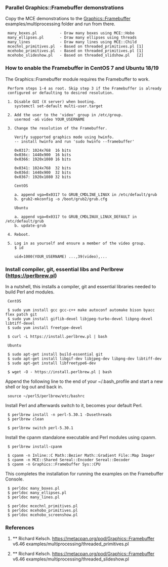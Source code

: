 
### Parallel Graphics::Framebuffer demonstrations

Copy the MCE demonstrations to the [Graphics::Framebuffer](https://metacpan.org/pod/Graphics::Framebuffer) examples/multiprocessing folder and run from there.

```
 many_boxes.pl          - Draw many boxes using MCE::Hobo
 many_ellipses.pl       - Draw many ellipses using threads
 many_lines             - Draw many lines using MCE::Child
 mcechnl_primitives.pl  - Based on threaded_primitives.pl [1]
 mcehobo_primitives.pl  - Based on threaded_primitives.pl [1]
 mcehobo_slideshow.pl   - Based on threaded_slidshow.pl   [2]
```

### How to enable the Framebuffer in CentOS 7 and Ubuntu 18/19

The Graphics::Framebuffer module requires the Framebuffer to work.

```
 Perform steps 1-4 as root. Skip step 3 if the Framebuffer is already
 configured or defaulting to desired resolution.

 1. Disable GUI (X server) when booting.
    systemctl set-default multi-user.target

 2. Add the user to the 'video' group in /etc/group.
    usermod -aG video YOUR_USERNAME

 3. Change the resolution of the Framebuffer.

    Verify supported graphics mode using hwinfo.
    -- install hwinfo and run 'sudo hwinfo --framebuffer'

    0x0317: 1024x768  16 bits
    0x036c: 1440x900  16 bits
    0x0366: 1920x1080 16 bits

    0x0341: 1024x768  32 bits
    0x036d: 1440x900  32 bits
    0x0367: 1920x1080 32 bits

    CentOS

    a. append vga=0x0317 to GRUB_CMDLINE_LINUX in /etc/default/grub
    b. grub2-mkconfig -o /boot/grub2/grub.cfg

    Ubuntu

    a. append vga=0x0317 to GRUB_CMDLINUX_LINUX_DEFAULT in /etc/default/grub
    b. update-grub

 4. Reboot.

 5. Log in as yourself and ensure a member of the video group.
    $ id

    uid=1000(YOUR_USERNAME) ...,39(video),...
```

### Install compiler, git, essential libs and Perlbrew (https://perlbrew.pl)

In a nutshell, this installs a compiler, git and essential libraries needed
to build Perl and modules.

```
 CentOS

 $ sudo yum install gcc gcc-c++ make autoconf automake bison byacc flex patch git
 $ sudo yum install giflib-devel libjpeg-turbo-devel libpng-devel libtiff-devel
 $ sudo yum install freetype-devel

 $ curl -L https://install.perlbrew.pl | bash

 Ubuntu

 $ sudo apt-get install build-essential git
 $ sudo apt-get install libgif-dev libjpeg-dev libpng-dev libtiff-dev
 $ sudo apt-get install libfreetype6-dev

 $ wget -O - https://install.perlbrew.pl | bash
```

Append the following line to the end of your ~/.bash_profile and start a
new shell or log out and back in.

```
 source ~/perl5/perlbrew/etc/bashrc
```

Install Perl and afterwards switch to it, becomes your default Perl.

```
 $ perlbrew install -n perl-5.30.1 -Dusethreads
 $ perlbrew clean

 $ perlbrew switch perl-5.30.1
```

Install the cpanm standalone executable and Perl modules using cpanm.

```
 $ perlbrew install-cpanm

 $ cpanm -n Inline::C Math::Bezier Math::Gradient File::Map Imager
 $ cpanm -n MCE::Shared Sereal::Encoder Sereal::Decoder
 $ cpanm -n Graphics::Framebuffer Sys::CPU
```

This completes the installation for running the examples on the
Framebuffer Console.

```
 $ perldoc many_boxes.pl
 $ perldoc many_ellipses.pl
 $ perldoc many_lines.pl

 $ perldoc mcechnl_primitives.pl
 $ perldoc mcehobo_primitives.pl
 $ perldoc mcehobo_screenshow.pl
```

### References

1. ** Richard Kelsch.
   https://metacpan.org/pod/Graphics::Framebuffer v6.46
   examples/multiprocessing/threaded_primitives.pl

2. ** Richard Kelsch.
   https://metacpan.org/pod/Graphics::Framebuffer v6.46
   examples/multiprocessing/threaded_slideshow.pl

